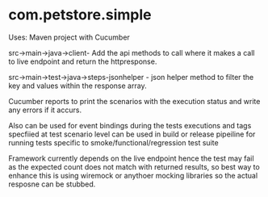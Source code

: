 # com.petstore.simple

Uses: Maven project with Cucumber

src->main->java->client- Add the api methods to call where it makes a call to live endpoint and return the httpresponse.

src->main->test->java->steps-jsonhelper - json helper method to filter the key and values within the response array.

Cucumber reports to print the scenarios with the execution status and write any errors if it accurs.

Also can be used for event bindings during the tests executions and tags specfiied at test scenario level can be used in build or release pipeiline for running tests specific to smoke/functional/regression test suite

Framework currently depends on the live endpoint hence the test may fail as the expected count does not match with returned results, so best way to enhance this is using wiremock or anythoer mocking libraries so the actual resposne can be stubbed.
